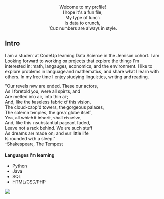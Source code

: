 <p align="center">
Welcome to my profile!</br>
I hope it's a fun file;</br>
    My type of lunch</br>
    Is data to crunch,</br>
'Cuz numbers are always in style.</br>
</p>

## Intro
I am a student at CodeUp learning Data Science in the Jemison cohort.  I am Looking forward to working on projects that explore the things I'm interested in: math, langauges, economics, and the environment.  I like to explore problems in language and mathematics, and share what I learn with others. In my free time I enjoy studying linguistics, writing and reading.

"Our revels now are ended. These our actors,<br>
As I foretold you, were all spirits, and<br>
Are melted into air, into thin air;<br>
And, like the baseless fabric of this vision,<br>
The cloud-capp'd towers, the gorgeous palaces,<br>
The solemn temples, the great globe itself,<br>
Yea, all which it inherit, shall dissolve,<br>
And, like this insubstantial pageant faded,<br>
Leave not a rack behind. We are such stuff<br>
As dreams are made on; and our little life<br>
Is rounded with a sleep." <br>
-Shakespeare, The Tempest

#### Languages I'm learning
- Python
- Java
- SQL
- HTML/CSC/PHP

<img src="https://www.codewars.com/users/stephenf/badges/micro"></img>

<!---
stephenfitzsimon/stephenfitzsimon is a ✨ special ✨ repository because its `README.md` (this file) appears on your GitHub profile.
You can click the Preview link to take a look at your changes.
--->
